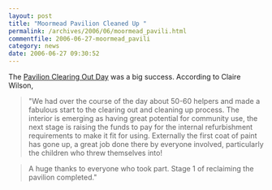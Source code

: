 ```yaml
---
layout: post
title: "Moormead Pavilion Cleaned Up "
permalink: /archives/2006/06/moormead_pavili.html
commentfile: 2006-06-27-moormead_pavili
category: news
date: 2006-06-27 09:30:52
---
```


The [Pavilion Clearing Out Day](/archives/2006/06/moormead_park_c_1.html) was a big success. According to Claire Wilson,

> "We had over the course of the day about 50-60 helpers and made a fabulous start to the clearing out and cleaning up process. The interior is emerging as having great potential for community use, the next stage is raising the funds to pay for the internal refurbishment requirements to make it fit for using. Externally the first coat of paint has gone up, a great job done there by everyone involved, particularly the children who threw themselves into!

> A huge thanks to everyone who took part. Stage 1 of reclaiming the pavilion completed."
